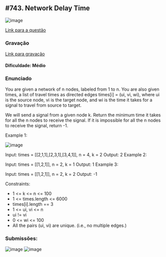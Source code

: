 ## #743. Network Delay Time

![image](https://github.com/user-attachments/assets/bd3aa12e-c05f-4122-8169-18235ffcfcb9)

[Link para a questão](https://leetcode.com/problems/network-delay-time/description/)

### Gravação

[Link para gravação](https://youtu.be/GJxzPNYNoNM)

#### Dificuldade: Médio

### Enunciado

You are given a network of n nodes, labeled from 1 to n. You are also given times, a list of travel times as directed edges times[i] = (ui, vi, wi), where ui is the source node, vi is the target node, and wi is the time it takes for a signal to travel from source to target.

We will send a signal from a given node k. Return the minimum time it takes for all the n nodes to receive the signal. If it is impossible for all the n nodes to receive the signal, return -1.

Example 1:

![image](https://github.com/user-attachments/assets/8b7f4711-fc08-43e9-b987-e921b2959b14)

Input: times = [[2,1,1],[2,3,1],[3,4,1]], n = 4, k = 2
Output: 2
Example 2:

Input: times = [[1,2,1]], n = 2, k = 1
Output: 1
Example 3:

Input: times = [[1,2,1]], n = 2, k = 2
Output: -1
 
Constraints:

- 1 <= k <= n <= 100
- 1 <= times.length <= 6000
- times[i].length == 3
- 1 <= ui, vi <= n
- ui != vi
- 0 <= wi <= 100
- All the pairs (ui, vi) are unique. (i.e., no multiple edges.)

### Submissões: 
![image](https://github.com/user-attachments/assets/4bfbf470-9441-4abb-a11c-2d1a9dde9f33)
![image](https://github.com/user-attachments/assets/11304b5d-e848-4824-b765-19b0023e9125)




